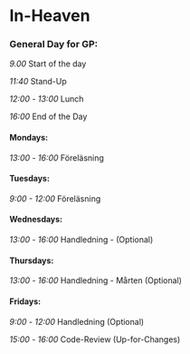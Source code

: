 # In-Heaven

### General Day for GP:

*9.00* Start of the day

*11:40* Stand-Up

*12:00* - *13:00* Lunch

*16:00* End of the Day

#### Mondays:

*13:00* - *16:00* Föreläsning

#### Tuesdays:

*9:00 - 12:00* Föreläsning


#### Wednesdays:

*13:00* - *16:00* Handledning - (Optional)


#### Thursdays:

*13:00* - *16:00* Handledning - Mårten (Optional)

#### Fridays: 

*9:00* - *12:00* Handledning (Optional)

*15:00* - *16:00* Code-Review (Up-for-Changes) 
